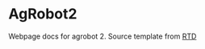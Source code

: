 # AgRobot2


Webpage docs for agrobot 2. Source template from [RTD](https://github.com/carlosperate/jekyll-theme-rtd/tree/master#run-locally-with-ruby)

<!-- 1.Env setup: bundle install -->
<!-- 1.1 Env setup: bundle add webrick -->
<!-- 1.Run locally: bundle exec jekyll serve -->

